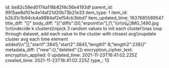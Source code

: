 id: be82c58ed0174a118b82f4c56e4193df
parent_id: 9915ae8d101e4e14af21d20b73b21e33
item_type: 1
item_id: b2b31c1b94cb4a9884af2ef54cb3bbd7
item_updated_time: 1637685589547
title_diff: "[]"
body_diff: "[{\"diffs\":[[0,\"erpoint\\\n\"],[1,\"\\\n\\\n![IMG_1490.jpg](:/d60d5df6cfc04218b179b318ee6870d3)\\\n\\\ndecide k clusters\\\npick 3 random values to init each cluster\\\nas loop through dataset, add each value to the cluster with closest avg\\\nupdate cluster avg each time element added\\\n\"]],\"start1\":3845,\"start2\":3845,\"length1\":8,\"length2\":238}]"
metadata_diff: {"new":{},"deleted":[]}
encryption_cipher_text: 
encryption_applied: 0
updated_time: 2021-11-23T16:41:02.225Z
created_time: 2021-11-23T16:41:02.225Z
type_: 13